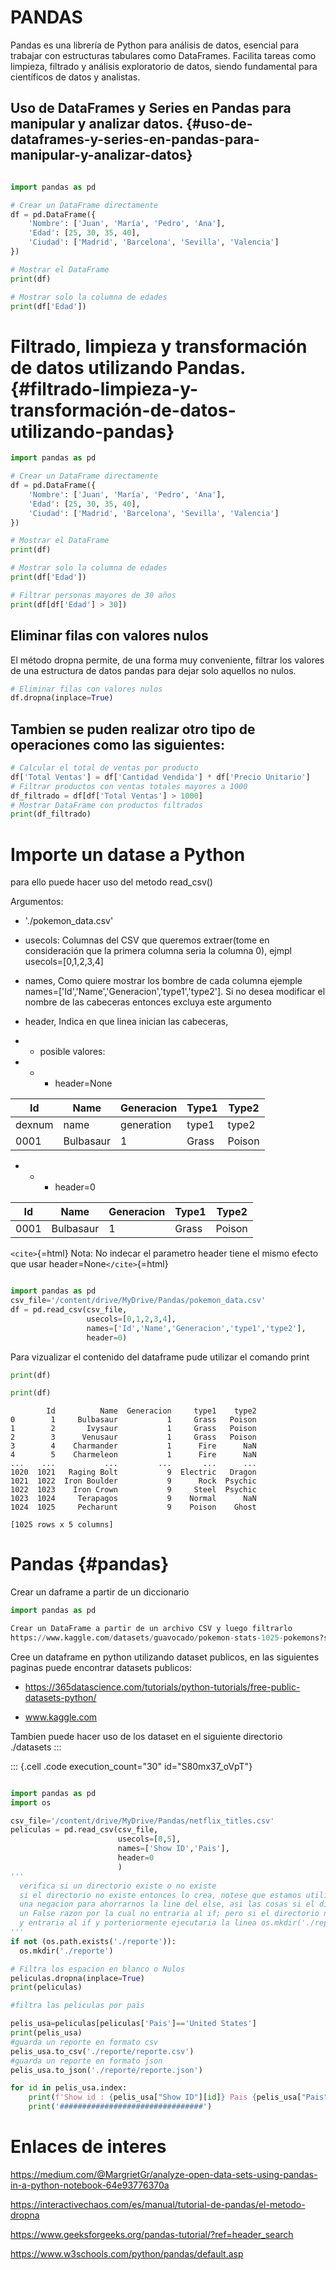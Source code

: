 
# PANDAS

Pandas es una librería de Python para análisis de datos, esencial para
trabajar con estructuras tabulares como DataFrames. Facilita tareas como
limpieza, filtrado y análisis exploratorio de datos, siendo fundamental
para científicos de datos y analistas.

## Uso de DataFrames y Series en Pandas para manipular y analizar datos. {#uso-de-dataframes-y-series-en-pandas-para-manipular-y-analizar-datos}

``` python

import pandas as pd

# Crear un DataFrame directamente
df = pd.DataFrame({
    'Nombre': ['Juan', 'María', 'Pedro', 'Ana'],
    'Edad': [25, 30, 35, 40],
    'Ciudad': ['Madrid', 'Barcelona', 'Sevilla', 'Valencia']
})

# Mostrar el DataFrame
print(df)

# Mostrar solo la columna de edades
print(df['Edad'])
```

# Filtrado, limpieza y transformación de datos utilizando Pandas. {#filtrado-limpieza-y-transformación-de-datos-utilizando-pandas}

``` python
import pandas as pd

# Crear un DataFrame directamente
df = pd.DataFrame({
    'Nombre': ['Juan', 'María', 'Pedro', 'Ana'],
    'Edad': [25, 30, 35, 40],
    'Ciudad': ['Madrid', 'Barcelona', 'Sevilla', 'Valencia']
})

# Mostrar el DataFrame
print(df)

# Mostrar solo la columna de edades
print(df['Edad'])

# Filtrar personas mayores de 30 años
print(df[df['Edad'] > 30])
```

## Eliminar filas con valores nulos

El método dropna permite, de una forma muy conveniente, filtrar los
valores de una estructura de datos pandas para dejar solo aquellos no
nulos.

``` python
# Eliminar filas con valores nulos
df.dropna(inplace=True)
```

## Tambien se puden realizar otro tipo de operaciones como las siguientes:

``` python
# Calcular el total de ventas por producto
df['Total Ventas'] = df['Cantidad Vendida'] * df['Precio Unitario']
# Filtrar productos con ventas totales mayores a 1000
df_filtrado = df[df['Total Ventas'] > 1000]
# Mostrar DataFrame con productos filtrados
print(df_filtrado)
```


# Importe un datase a Python

para ello puede hacer uso del metodo read_csv()

Argumentos:

-   './pokemon_data.csv'

-   usecols: Columnas del CSV que queremos extraer(tome en consideración
    que la primera columna seria la columna 0), ejmpl
    usecols=[0,1,2,3,4]

-   names, Como quiere mostrar los bombre de cada columna ejemple
    names=['Id','Name','Generacion','type1','type2']. Si no
    desea modificar el nombre de las cabeceras entonces excluya este
    argumento

-   header, Indica en que linea inician las cabeceras,

-   -   posible valores:

-   -   -   header=None

| Id    | Name       | Generacion | Type1 | Type2 |
|-------|------------|------------|-------|-------|
| dexnum| name       | generation | type1 | type2 |
| 0001  | Bulbasaur  | 1          | Grass | Poison|
    

-   -   -   header=0

| Id    | Name       | Generacion | Type1 | Type2 |
|-------|------------|------------|-------|-------|
| 0001  | Bulbasaur  | 1          | Grass | Poison|


`<cite>`{=html} Nota: No indecar el parametro header tiene el mismo
efecto que usar header=None`</cite>`{=html}

``` python

import pandas as pd
csv_file='/content/drive/MyDrive/Pandas/pokemon_data.csv'
df = pd.read_csv(csv_file,
                 usecols=[0,1,2,3,4],
                 names=['Id','Name','Generacion','type1','type2'],
                 header=0)

```

Para vizualizar el contenido del dataframe pude utilizar el comando
print

``` python
print(df)
```

``` python
print(df)
```


            Id          Name  Generacion     type1    type2
    0        1     Bulbasaur           1     Grass   Poison
    1        2       Ivysaur           1     Grass   Poison
    2        3      Venusaur           1     Grass   Poison
    3        4    Charmander           1      Fire      NaN
    4        5    Charmeleon           1      Fire      NaN
    ...    ...           ...         ...       ...      ...
    1020  1021   Raging Bolt           9  Electric   Dragon
    1021  1022  Iron Boulder           9      Rock  Psychic
    1022  1023    Iron Crown           9     Steel  Psychic
    1023  1024     Terapagos           9    Normal      NaN
    1024  1025     Pecharunt           9    Poison    Ghost

    [1025 rows x 5 columns]



# Pandas {#pandas}

Crear un daframe a partir de un diccionario

``` python
import pandas as pd
```

``` python
Crear un DataFrame a partir de un archivo CSV y luego filtrarlo
https://www.kaggle.com/datasets/guavocado/pokemon-stats-1025-pokemons?select=pokemon_data.csv
```

Cree un dataframe en python utilizando dataset publicos, en las
siguientes paginas puede encontrar datasets publicos:

-   <https://365datascience.com/tutorials/python-tutorials/free-public-datasets-python/>

-   www.kaggle.com

Tambien puede hacer uso de los dataset en el siguiente directorio
./datasets
:::

::: {.cell .code execution_count="30" id="S80mx37_oVpT"}
``` python

import pandas as pd
import os

csv_file='/content/drive/MyDrive/Pandas/netflix_titles.csv'
peliculas = pd.read_csv(csv_file,
                        usecols=[0,5],
                        names=['Show ID','Pais'],
                        header=0
                        )
'''
  verifica si un directorio existe o no existe
  si el directorio no existe entonces lo crea, notese que estamos utilizando
  una negacion para ahorrarnos la line del else, asi las cosas si el directorio existe nos devolveria
  un False razon por la cual no entraria al if; pero si el directorio no existe nos deviolveria true
  y entraria al if y porteriormente ejecutaria la linea os.mkdir('./reporte')
'''
if not (os.path.exists('./reporte')):
  os.mkdir('./reporte')

# Filtra los espacion en blanco o Nulos
peliculas.dropna(inplace=True)
print(peliculas)

#filtra las peliculas por pais

pelis_usa=peliculas[peliculas['Pais']=='United States']
print(pelis_usa)
#guarda un reporte en formato csv
pelis_usa.to_csv('./reporte/reporte.csv')
#guarda un reporte en formato json
pelis_usa.to_json('./reporte/reporte.json')

for id in pelis_usa.index:
    print(f'Show id : {pelis_usa["Show ID"][id]} Pais {pelis_usa["Pais"][id]}')
    print('################################')
```

# Enlaces de interes

<https://medium.com/@MargrietGr/analyze-open-data-sets-using-pandas-in-a-python-notebook-64e93776370a>

<https://interactivechaos.com/es/manual/tutorial-de-pandas/el-metodo-dropna>

<https://www.geeksforgeeks.org/pandas-tutorial/?ref=header_search>

<https://www.w3schools.com/python/pandas/default.asp>

